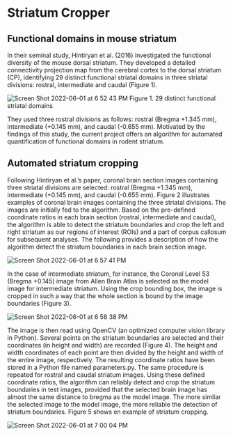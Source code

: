 # Striatum Cropper

## Functional domains in mouse striatum

In their seminal study, Hintiryan et al. (2016) investigated the functional diversity of the mouse dorsal striatum. 
They developed a detailed connectivity projection map from the cerebral cortex to the dorsal striatum (CP), 
identifying 29 distinct functional striatal domains in three striatal divisions: rostral, intermediate and caudal (Figure 1).

![Screen Shot 2022-06-01 at 6 52 43 PM](https://user-images.githubusercontent.com/19292138/171459024-5bc51455-8835-44ea-98fe-f1c325eecfd8.png)
Figure 1. 29 distinct functional striatal domains

They used three rostral divisions as follows: rostral (Bregma +1.345 mm), intermediate (+0.145 mm), and caudal (-0.655 mm). 
Motivated by the findings of this study, the current project offers an algorithm for automated quantification of functional 
domains in rodent striatum.

## Automated striatum cropping

Following Hintiryan et al.’s paper, coronal brain section images containing three striatal divisions are selected: 
rostral (Bregma +1.345 mm), intermediate (+0.145 mm), and caudal (-0.655 mm). Figure 2 illustrates examples of coronal 
brain images containing the three striatal divisions. The images are initially fed to the algorithm. Based on the pre-defined 
coordinate ratios in each brain section (rostral, intermediate and caudal), the algorithm is able to detect the striatum 
boundaries and crop the left and right striatum as our regions of interest (ROIs) and a part of corpus callosum for 
subsequent analyses. The following provides a description of how the algorithm detect the striatum boundaries in each 
brain section image.

![Screen Shot 2022-06-01 at 6 57 41 PM](https://user-images.githubusercontent.com/19292138/171459537-b19e179c-5c06-4407-a480-a95b9d4dbca6.png)

In the case of intermediate striatum, for instance, the Coronal Level 53 (Bregma +0.145) image from Allen Brain Atlas is selected 
as the model image for intermediate striatum. Using the crop bounding box, the image is cropped in such a way that the whole section 
is bound by the image boundaries (Figure 3).

![Screen Shot 2022-06-01 at 6 58 38 PM](https://user-images.githubusercontent.com/19292138/171459722-4b2ceebb-9a10-4df9-84d4-7cede48054f5.png)

The image is then read using OpenCV (an optimized computer vision library in Python). Several points on the striatum boundaries are 
selected and their coordinates (in height and width) are recorded (Figure 4). The height and width coordinates of each point are then 
divided by the height and width of the entire image, respectively. The resulting coordinate ratios have been stored in a Python file 
named parameters.py. The same procedure is repeated for rostral and caudal striatum images. Using these defined coordinate ratios, 
the algorithm can reliably detect and crop the striatum boundaries in test images, provided that the selected brain image has almost 
the same distance to bregma as the model image. The more similar the selected image to the model image, the more reliable the detection
of striatum boundaries. Figure 5 shows en example of striatum cropping.

![Screen Shot 2022-06-01 at 7 00 04 PM](https://user-images.githubusercontent.com/19292138/171459973-750674b2-97c4-4e1f-9be9-0c7dd5ceea77.png)








